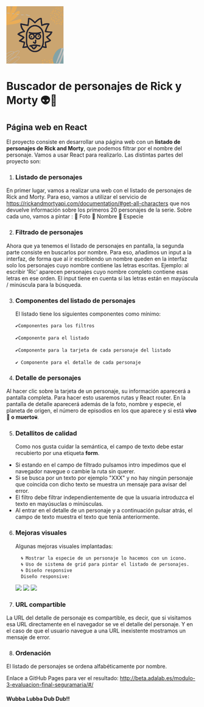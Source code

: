 <img src="https://raw.githubusercontent.com/seguramaria/Buscador-de-personajes-de-Rick-y-Morty-seguramaria/master/src/images/1.png" width="150"/>

# Buscador de personajes de Rick y Morty 👽🚀

## Página web en React

El proyecto consiste en desarrollar una página web con un **listado de personajes de Rick and Morty**, que
podemos filtrar por el nombre del personaje. Vamos a usar React para realizarlo.
Las distintas partes del proyecto son:

1.  ### Listado de personajes

En primer lugar, vamos a realizar una web con el listado de personajes de Rick and Morty.
Para eso, vamos a utilizar el servicio de https://rickandmortyapi.com/documentation/#get-all-characters que nos devuelve información sobre los primeros 20 personajes de la serie. Sobre cada uno, vamos a pintar :
🔹 Foto
🔹 Nombre
🔹 Especie

2.  ### Filtrado de personajes

Ahora que ya tenemos el listado de personajes en pantalla, la segunda parte consiste en buscarlos por nombre. Para eso, añadimos un input a la interfaz, de forma que al ir escribiendo un nombre queden en la interfaz solo los personajes cuyo nombre contiene las letras escritas. Ejemplo: al escribir 'Ric' aparecen personajes cuyo nombre completo contiene esas letras en ese orden.
El input tiene en cuenta si las letras están en mayúscula / minúscula para la búsqueda.

3.  ### Componentes del listado de personajes

    El listado tiene los siguientes componentes como mínimo:

        ✔️Componentes para los filtros

        ✔️Componente para el listado

        ✔️Componente para la tarjeta de cada personaje del listado

        ✔️ Componente para el detalle de cada personaje

4.  ### Detalle de personajes

Al hacer clic sobre la tarjeta de un personaje, su información aparecerá a pantalla completa. Para hacer esto usaremos rutas y React router.
En la pantalla de detalle aparecerá además de la foto, nombre y especie, el planeta de origen, el número de episodios en los que aparece y si está **vivo 💃 o muerto💀**.

5.  ### Detallitos de calidad
    Como nos gusta cuidar la semántica, el campo de texto debe estar recubierto por una etiqueta **form**.

- Si estando en el campo de filtrado pulsamos intro impedimos que el navegador navegue o cambie la ruta sin querer.
- Si se busca por un texto por ejemplo "XXX" y no hay ningún personaje que coincida con dicho texto se muestra un mensaje para avisar del error.
- El filtro debe filtrar independientemente de que la usuaria introduzca el texto en mayúsuclas o minúsculas.
- Al entrar en el detalle de un personaje y a continuación pulsar atrás, el campo de texto muestra el texto que tenía anteriormente.

6.  ### Mejoras visuales

    Algunas mejoras visuales implantadas:

          🌀 Mostrar la especie de un personaje lo hacemos con un icono.
          🌀 Uso de sistema de grid para pintar el listado de personajes.
          🌀 Diseño responsive
          Diseño responsive:

    <img src="https://raw.githubusercontent.com/seguramaria/Buscador-de-personajes-de-Rick-y-Morty-seguramaria/src/images/responsive/4.png" width="200"/>
    <img src="https://raw.githubusercontent.com/seguramaria/Buscador-de-personajes-de-Rick-y-Morty-seguramaria/src/images/responsive/5.png" width="200"/>
    <img src="https://raw.githubusercontent.com/seguramaria/Buscador-de-personajes-de-Rick-y-Morty-seguramaria/src/images/responsive/6.png" width="200"/>

7.  ### URL compartible

La URL del detalle de personaje es compartible, es decir, que si visitamos esa URL directamente en el navegador se ve el detalle del personaje. Y en el caso de que el usuario navegue a una URL inexistente mostramos un mensaje de error.

8.  ### Ordenación

El listado de personajes se ordena alfabéticamente por nombre.

Enlace a GitHub Pages para ver el resultado: http://beta.adalab.es/modulo-3-evaluacion-final-seguramaria/#/

#### Wubba Lubba Dub Dub!!
